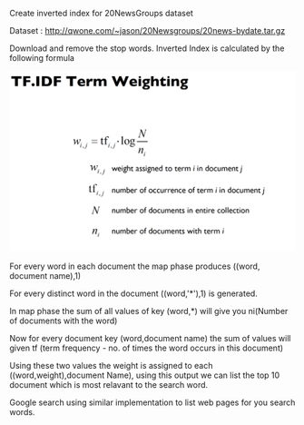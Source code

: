 Create inverted index for 20NewsGroups dataset

Dataset : http://qwone.com/~jason/20Newsgroups/20news-bydate.tar.gz

Download and remove the stop words. Inverted Index is calculated by the following formula

![alt text](https://github.com/RadhikaKalaiselvan/Big-data/blob/master/Inverted%20Index/formula.png)

For every word in each document the map phase produces ((word, document name),1)

For every distinct word in the document ((word,'*'),1) is generated.

In map phase the sum of all values of key (word,*) will give you ni(Number of documents with the word)

Now for every document key (word,document name) the sum of values will given tf (term frequency - no. of times the word occurs in this document)

Using these two values the weight is assigned to each ((word,weight),document Name), using this output we can list the top 10 document which is most relavant to the search word.

Google search using similar implementation to list web pages for you search words.
